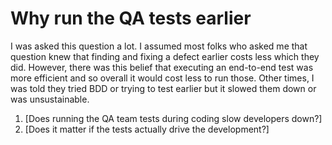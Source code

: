 # Why run the QA tests earlier

I was asked this question a lot. 
I assumed most folks who asked me that question knew that finding and fixing a defect earlier costs less which they did.
However, there was this belief that executing an end-to-end test was more efficient and so overall it would cost less to run those.
Other times, I was told they tried BDD or trying to test earlier but it slowed them down or was unsustainable.

1. [Does running the QA team tests during coding slow developers down?]
2. [Does it matter if the tests actually drive the development?]
